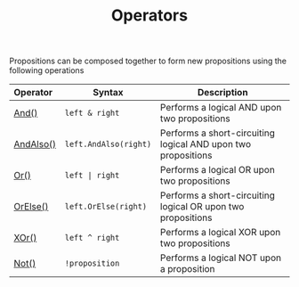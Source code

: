﻿---
title: Operators
category: operators
---

Propositions can be composed together to form new propositions using the following operations

| Operator                     | Syntax                | Description           |
|:-----------------------------|-----------------------|-----------------------|
| [And()](/And.html)           | `left & right`        | Performs a logical AND upon two propositions |
| [AndAlso()](/AndAlso.html)   | `left.AndAlso(right)` | Performs a short-circuiting logical AND upon two propositions |
| [Or()](/Or.html)             | `left \| right`       | Performs a logical OR upon two propositions |
| [OrElse()](/OrElse.html)     | `left.OrElse(right)`  | Performs a short-circuiting logical OR upon two propositions |
| [XOr()](/XOr.html)           | `left ^ right`        | Performs a logical XOR upon two propositions |
| [Not()](/Not.html)           | `!proposition`        | Performs a logical NOT upon a proposition |